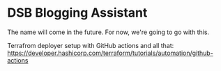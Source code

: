 # DSB Blogging Assistant

The name will come in the future. For now, we're going to go with this.

Terrafrom deployer setup with GitHub actions and all that: https://developer.hashicorp.com/terraform/tutorials/automation/github-actions